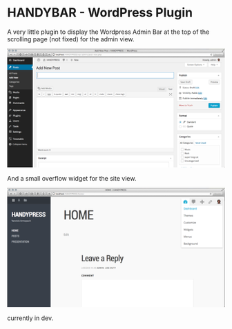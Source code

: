 HANDYBAR - WordPress Plugin
==================

A very little plugin to display the Wordpress Admin Bar at the top of the scrolling page (not fixed) for the admin view.

![HANDYBAR-ADMIN](screenshot.png)

And a small overflow widget for the site view.

![HANDYBAR-SITE](screenshot1.png)

currently in dev.
